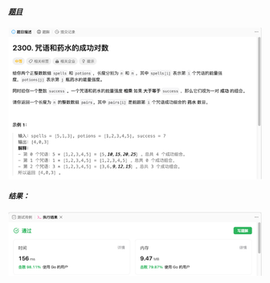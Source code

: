 ##### [题目](https://leetcode.cn/problems/successful-pairs-of-spells-and-potions/?envType=study-plan-v2&envId=leetcode-75)
![pic](img.png)
##### 结果：
![pic](result.png)